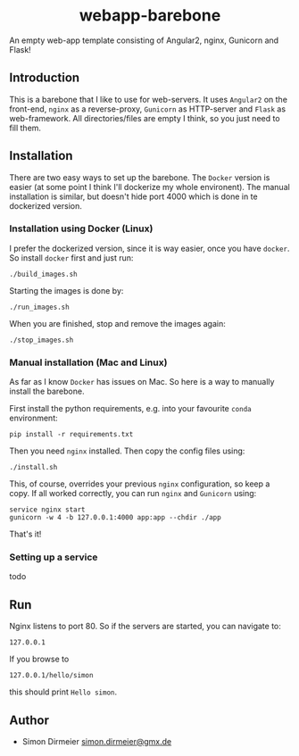 <h1 align="center"> webapp-barebone </h1>

An empty web-app template consisting of Angular2, nginx, Gunicorn and Flask! 

## Introduction

This is a barebone that I like to use for web-servers. It uses `Angular2` on the front-end, `nginx` as a reverse-proxy, `Gunicorn` as HTTP-server and
`Flask` as web-framework. All directories/files are empty I think, so you just need to fill them.

## Installation

There are two easy ways to set up the barebone. The `Docker` version is easier (at some point I think I'll dockerize my whole environent).
The manual installation is similar, but doesn't hide port 4000 which is done in te dockerized version.

### Installation using Docker (Linux)

I prefer the dockerized version, since it is way easier, once you have `docker`. So install `docker` first and just run:
```shell
./build_images.sh
```
Starting the images is done by:
```shell
./run_images.sh
```
When you are finished, stop and remove the images again:
```shell
./stop_images.sh
```

### Manual installation (Mac and Linux)

As far as I know `Docker` has issues on Mac. So here is a way to manually install the barebone.

First install the python requirements, e.g. into  your favourite `conda` environment:
```shell
pip install -r requirements.txt
```
Then you need `nginx` installed. Then copy the config files using:
```shell
./install.sh
```
This, of course, overrides your previous `nginx` configuration, so keep a copy.
If all worked correctly, you can run `nginx` and `Gunicorn` using:
```shell
service nginx start
gunicorn -w 4 -b 127.0.0.1:4000 app:app --chdir ./app
```

That's it!

### Setting up a service

todo

## Run

Nginx listens to port 80. So if the servers are started, you can navigate to:
```
127.0.0.1
```
If you browse to 
```
127.0.0.1/hello/simon
```
this should print `Hello simon`.

## Author

* Simon Dirmeier <a href="mailto:simon.dirmeier@gmx.de">simon.dirmeier@gmx.de</a>
